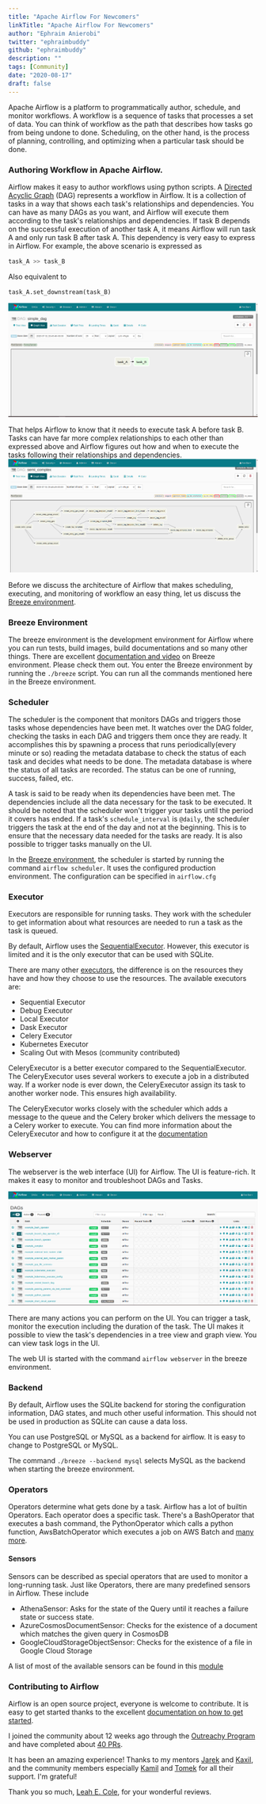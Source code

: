 ```yaml
---
title: "Apache Airflow For Newcomers"
linkTitle: "Apache Airflow For Newcomers"
author: "Ephraim Anierobi"
twitter: "ephraimbuddy"
github: "ephraimbuddy"
description: ""
tags: [Community]
date: "2020-08-17"
draft: false
---
```


Apache Airflow is a platform to programmatically author, schedule, and monitor workflows.
A workflow is a sequence of tasks that processes a set of data. You can think of workflow as the
path that describes how tasks go from being undone to done. Scheduling, on the other hand, is the
process of planning, controlling, and optimizing when a particular task should be done.

### Authoring Workflow in Apache Airflow.
Airflow makes it easy to author workflows using python scripts. A [Directed Acyclic Graph](https://en.wikipedia.org/wiki/Directed_acyclic_graph)
(DAG) represents a workflow in Airflow. It is a collection of tasks in a way that shows each task's
relationships and dependencies. You can have as many DAGs as you want, and Airflow will execute
them according to the task's relationships and dependencies. If task B depends on the successful
execution of another task A, it means Airflow will run task A and only run task B after task A.
This dependency is very easy to express in Airflow. For example, the above scenario is expressed as
```python
task_A >> task_B
```
Also equivalent to
```python
task_A.set_downstream(task_B)
```
![Simple Dag](Simple_dag.png)

That helps Airflow to know that it needs to execute task A before task B. Tasks can have far more complex
relationships to each other than expressed above and Airflow figures out how and when to execute the tasks following
their relationships and dependencies.
![Complex Dag](semicomplex.png)

Before we discuss the architecture of Airflow that makes scheduling, executing, and monitoring of
workflow an easy thing, let us discuss the [Breeze environment](https://github.com/apache/airflow/blob/master/BREEZE.rst).

### Breeze Environment
The breeze environment is the development environment for Airflow where you can run tests, build images,
build documentations and so many other things. There are excellent
[documentation and video](https://github.com/apache/airflow/blob/master/BREEZE.rst) on Breeze environment.
Please check them out. You enter the Breeze environment by running the ``./breeze`` script. You can run all
the commands mentioned here in the Breeze environment.

### Scheduler
The scheduler is the component that monitors DAGs and triggers those tasks whose dependencies have
been met. It watches over the DAG folder, checking the tasks in each DAG and triggers them once they
are ready. It accomplishes this by spawning a process that runs periodically(every minute or so)
reading the metadata database to check the status of each task and decides what needs to be done.
The metadata database is where the status of all tasks are recorded. The status can be one of running,
 success, failed, etc.

A task is said to be ready when its dependencies have been met. The dependencies include all the data
necessary for the task to be executed. It should be noted that the scheduler won't trigger your tasks until
the period it covers has ended. If a task's ``schedule_interval`` is ``@daily``, the scheduler triggers the task
at the end of the day and not at the beginning. This is to ensure that the necessary data needed for the tasks
are ready. It is also possible to trigger tasks manually on the UI.

In the [Breeze environment](https://github.com/apache/airflow/blob/master/BREEZE.rst), the scheduler is started by running the command ``airflow scheduler``. It uses
the configured production environment. The configuration can be specified in ``airflow.cfg``

### Executor
Executors are responsible for running tasks. They work with the scheduler to get information about
what resources are needed to run a task as the task is queued.

By default, Airflow uses the [SequentialExecutor](https://airflow.apache.org/docs/stable/executor/sequential.html#sequential-executor).
 However, this executor is limited and it is the only executor that can be used with SQLite.

There are many other [executors](https://airflow.apache.org/docs/stable/executor/index.html),
 the difference is on the resources they have and how they choose to use the resources. The available executors
 are:

  - Sequential Executor
  - Debug Executor
  - Local Executor
  - Dask Executor
  - Celery Executor
  - Kubernetes Executor
  - Scaling Out with Mesos (community contributed)

CeleryExecutor is a better executor compared to the SequentialExecutor. The CeleryExecutor uses several
workers to execute a job in a distributed way. If a worker node is ever down, the CeleryExecutor assign its
task to another worker node. This ensures high availability.

The CeleryExecutor works closely with the scheduler which adds a message to the queue and the Celery broker
which delivers the message to a Celery worker to execute.
You can find more information about the CeleryExecutor and how to configure it at the
[documentation](https://airflow.apache.org/docs/stable/executor/celery.html#celery-executor)


### Webserver
The webserver is the web interface (UI) for Airflow. The UI is feature-rich. It makes it easy to
monitor and troubleshoot DAGs and Tasks.

![airflow UI](airflow-ui.png)

There are many actions you can perform on the UI. You can trigger a task, monitor the execution
including the duration of the task. The UI makes it possible to view the task's dependencies in a
tree view and graph view. You can view task logs in the UI.

The web UI is started with the command `airflow webserver` in the breeze environment.

### Backend
By default, Airflow uses the SQLite backend for storing the configuration information, DAG states,
and much other useful information. This should not be used in production as SQLite can cause a data
loss.

You can use PostgreSQL or MySQL as a backend for airflow. It is easy to change to PostgreSQL or MySQL.

The command `./breeze --backend mysql` selects MySQL as the backend when starting the breeze environment.

### Operators
Operators determine what gets done by a task. Airflow has a lot of builtin Operators. Each operator
does a specific task. There's a BashOperator that executes a bash command, the PythonOperator which
calls a python function, AwsBatchOperator which executes a job on AWS Batch and [many more](https://airflow.apache.org/docs/stable/concepts.html#operators).

#### Sensors
Sensors can be described as special operators that are used to monitor a long-running task.
Just like Operators, there are many predefined sensors in Airflow. These include

  - AthenaSensor: Asks for the state of the Query until it reaches a failure state or success state.
  - AzureCosmosDocumentSensor: Checks for the existence of a document which matches the given query in CosmosDB
  - GoogleCloudStorageObjectSensor:  Checks for the existence of a file in Google Cloud Storage

A list of most of the available sensors can be found in this [module](https://airflow.apache.org/docs/stable/_api/airflow/contrib/sensors/index.html?highlight=sensors#module-airflow.contrib.sensors)

### Contributing to Airflow
Airflow is an open source project, everyone is welcome to contribute. It is easy to get started thanks
to the excellent [documentation on how to get started](https://github.com/apache/airflow/blob/master/CONTRIBUTING.rst).

I joined the community about 12 weeks ago through the [Outreachy Program](https://www.outreachy.org/) and have
completed about [40 PRs](https://github.com/apache/airflow/pulls/ephraimbuddy).

It has been an amazing experience! Thanks to my mentors [Jarek](https://github.com/potiuk) and
[Kaxil](https://github.com/kaxil), and the community members especially [Kamil](https://github.com/mik-laj)
and [Tomek](https://github.com/turbaszek) for all their support. I'm grateful!

Thank you so much, [Leah E. Cole](https://github.com/leahecole), for your wonderful reviews.
